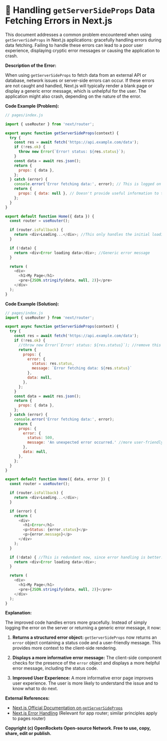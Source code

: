 # 🐞 Handling `getServerSideProps` Data Fetching Errors in Next.js


This document addresses a common problem encountered when using `getServerSideProps` in Next.js applications: gracefully handling errors during data fetching.  Failing to handle these errors can lead to a poor user experience, displaying cryptic error messages or causing the application to crash.

**Description of the Error:**

When using `getServerSideProps` to fetch data from an external API or database, network issues or server-side errors can occur.  If these errors are not caught and handled, Next.js will typically render a blank page or display a generic error message, which is unhelpful for the user.  The application might also crash, depending on the nature of the error.

**Code Example (Problem):**

```javascript
// pages/index.js

import { useRouter } from 'next/router';

export async function getServerSideProps(context) {
  try {
    const res = await fetch('https://api.example.com/data');
    if (!res.ok) {
      throw new Error(`Error! status: ${res.status}`);
    }
    const data = await res.json();
    return {
      props: { data },
    };
  } catch (error) {
    console.error('Error fetching data:', error); // This is logged on the server, but not handled on the client
    return {
      props: { data: null }, // Doesn't provide useful information to the client
    };
  }
}

export default function Home({ data }) {
  const router = useRouter();

  if (router.isFallback) {
    return <div>Loading...</div>; //This only handles the initial loading state
  }

  if (!data) {
    return <div>Error loading data</div>; //Generic error message
  }

  return (
    <div>
      <h1>My Page</h1>
      <pre>{JSON.stringify(data, null, 2)}</pre>
    </div>
  );
}
```

**Code Example (Solution):**


```javascript
// pages/index.js
import { useRouter } from 'next/router';

export async function getServerSideProps(context) {
  try {
    const res = await fetch('https://api.example.com/data');
    if (!res.ok) {
      //throw new Error(`Error! status: ${res.status}`); //remove this
      return {
        props: {
          error: {
            status: res.status,
            message: `Error fetching data: ${res.status}`
          },
          data: null,
        },
      };
    }
    const data = await res.json();
    return {
      props: { data },
    };
  } catch (error) {
    console.error('Error fetching data:', error);
    return {
      props: {
        error: {
          status: 500,
          message: 'An unexpected error occurred.' //more user-friendly message
        },
        data: null,
      },
    };
  }
}

export default function Home({ data, error }) {
  const router = useRouter();

  if (router.isFallback) {
    return <div>Loading...</div>;
  }

  if (error) {
    return (
      <div>
        <h1>Error</h1>
        <p>Status: {error.status}</p>
        <p>{error.message}</p>
      </div>
    );
  }

  if (!data) { //This is redundant now, since error handling is better. Consider removing it for cleaner code.
    return <div>Error loading data</div>;
  }

  return (
    <div>
      <h1>My Page</h1>
      <pre>{JSON.stringify(data, null, 2)}</pre>
    </div>
  );
}

```

**Explanation:**

The improved code handles errors more gracefully.  Instead of simply logging the error on the server or returning a generic error message, it now:

1. **Returns a structured error object:**  `getServerSideProps` now returns an `error` object containing a status code and a user-friendly message. This provides more context to the client-side rendering.

2. **Displays a more informative error message:** The client-side component checks for the presence of the `error` object and displays a more helpful error message, including the status code.

3. **Improved User Experience:** A more informative error page improves user experience. The user is more likely to understand the issue and to know what to do next.


**External References:**

* [Next.js Official Documentation on `getServerSideProps`](https://nextjs.org/docs/basic-features/data-fetching/getserversideprops)
* [Next.js Error Handling](https://nextjs.org/docs/app/building-your-application/routing/error-handling) (Relevant for app router; similar principles apply to pages router)

**Copyright (c) OpenRockets Open-source Network. Free to use, copy, share, edit or publish.**

